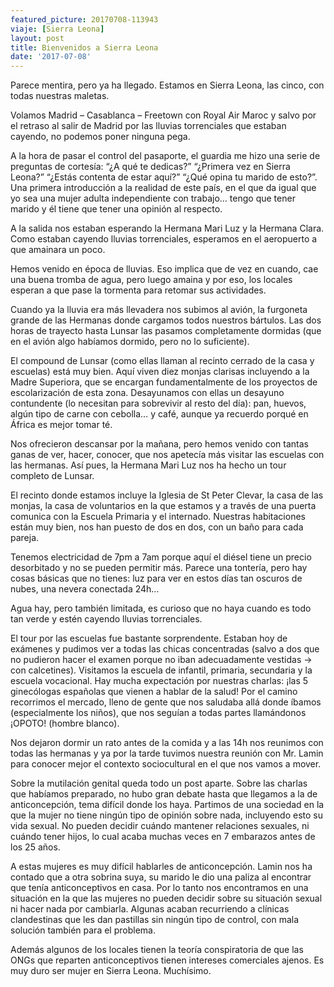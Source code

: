 ```yaml
---
featured_picture: 20170708-113943
viaje: [Sierra Leona]
layout: post
title: Bienvenidos a Sierra Leona
date: '2017-07-08'
---
```

Parece mentira, pero ya ha llegado. Estamos en Sierra Leona, las cinco, con todas nuestras maletas.

Volamos Madrid – Casablanca – Freetown con Royal Air Maroc y salvo por el retraso al salir de Madrid por las lluvias torrenciales que estaban cayendo, no podemos poner ninguna pega.

A la hora de pasar el control del pasaporte, el guardia me hizo una serie de preguntas de cortesía: “¿A qué te dedicas?” “¿Primera vez en Sierra Leona?” “¿Estás contenta de estar aquí?” “¿Qué opina tu marido de esto?”. Una primera introducción a la realidad de este país, en el que da igual que yo sea una mujer adulta independiente con trabajo… tengo que tener marido y él tiene que tener una opinión al respecto.

A la salida nos estaban esperando la Hermana Mari Luz y la Hermana Clara. Como estaban cayendo lluvias torrenciales, esperamos en el aeropuerto a que amainara un poco. 

Hemos venido en época de lluvias. Eso implica que de vez en cuando, cae una buena tromba de agua, pero luego amaina y por eso, los locales esperan a que pase la tormenta para retomar sus actividades.

Cuando ya la lluvia era más llevadera nos subimos al avión, la furgoneta grande de las Hermanas donde cargamos todos nuestros bártulos. Las dos horas de trayecto hasta Lunsar las pasamos completamente dormidas (que en el avión algo habíamos dormido, pero no lo suficiente).

El compound de Lunsar (como ellas llaman al recinto cerrado de la casa y escuelas) está muy bien. Aquí viven diez monjas clarisas incluyendo a la Madre Superiora, que se encargan fundamentalmente de los proyectos de escolarización de esta zona. Desayunamos con ellas un desayuno contundente (lo necesitan para sobrevivir al resto del día): pan, huevos, algún tipo de carne con cebolla… y café, aunque ya recuerdo porqué en África es mejor tomar té.

Nos ofrecieron descansar por la mañana, pero hemos venido con tantas ganas de ver, hacer, conocer, que nos apetecía más visitar las escuelas con las hermanas. Así pues, la Hermana Mari Luz nos ha hecho un tour completo de Lunsar. 

El recinto donde estamos incluye la Iglesia de St Peter Clevar, la casa de las monjas, la casa de voluntarios en la que estamos y a través de una puerta comunica con la Escuela Primaria y el internado. Nuestras habitaciones están muy bien, nos han puesto de dos en dos, con un baño para cada pareja.

Tenemos electricidad de 7pm a 7am porque aquí el diésel tiene un precio desorbitado y no se pueden permitir más. Parece una tontería, pero hay cosas básicas que no tienes: luz para ver en estos días tan oscuros de nubes, una nevera conectada 24h… 

Agua hay, pero también limitada, es curioso que no haya cuando es todo tan verde y estén cayendo lluvias torrenciales.

El tour por las escuelas fue bastante sorprendente. Estaban hoy de exámenes y pudimos ver a todas las chicas concentradas (salvo a dos que no pudieron hacer el examen porque no iban adecuadamente vestidas → con calcetines). Visitamos la escuela de infantil, primaria, secundaria y la escuela vocacional. Hay mucha expectación por nuestras charlas: ¡las 5 ginecólogas españolas que vienen a hablar de la salud! Por el camino recorrimos el mercado, lleno de gente que nos saludaba allá donde íbamos (especialmente los niños), que nos seguían a todas partes llamándonos ¡OPOTO! (hombre blanco).

Nos dejaron dormir un rato antes de la comida y a las 14h nos reunimos con todas las hermanas y ya por la tarde tuvimos nuestra reunión con Mr. Lamin para conocer mejor el contexto sociocultural en el que nos vamos a mover.

Sobre la mutilación genital queda todo un post aparte. Sobre las charlas que habíamos preparado, no hubo gran debate hasta que llegamos a la de anticoncepción, tema difícil donde los haya. Partimos de una sociedad en la que la mujer no tiene ningún tipo de opinión sobre nada, incluyendo esto su vida sexual. No pueden decidir cuándo mantener relaciones sexuales, ni cuándo tener hijos, lo cual acaba muchas veces en 7 embarazos antes de los 25 años.

A estas mujeres es muy difícil hablarles de anticoncepción. Lamin nos ha contado que a otra sobrina suya, su marido le dio una paliza al encontrar que tenía anticonceptivos en casa. Por lo tanto nos encontramos en una situación en la que las mujeres no pueden decidir sobre su situación sexual ni hacer nada por cambiarla. Algunas acaban recurriendo a clínicas clandestinas que les dan pastillas sin ningún tipo de control, con mala solución también para el problema. 

Además algunos de los locales tienen la teoría conspiratoria de que las ONGs que reparten anticonceptivos tienen intereses comerciales ajenos. Es muy duro ser mujer en Sierra Leona.  Muchísimo.
